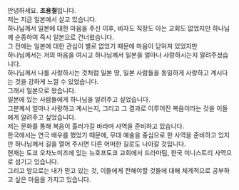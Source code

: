 안녕하세요. **조용철**입니다.  
저는 지금 일본에서 살고 있습니다.  
하나님께서 일본에 대한 마음을 주신 이후, 비자도 직장도 아는 교회도 없었지만 하나님께 순종하여 즉시 일본으로 건너왔습니다.  
그 전에는 일본에 대한 관심이 별로 없었기 때문에 마음이 닫혀져 있었지만  
하나님께서는 저의 마음을 여시고 하나님께서 일본을 얼마나 사랑하시는지 알려주셨습니다.  
하나님께서 나를 사랑하시는 것처럼 일본 땅, 일본 사람들을 동일하게 사랑하고 계시다는 것을 강하게 느낄 수 있었습니다.  
그래서 일본으로 왔습니다.  
일본에 있는 사람들에게 하나님을 알려주고 싶었습니다.  
그분께서 얼마나 사랑하고 계시는지, 그리고 그 결과로 이루어진 복음이라는 것을 이들에게 알려주고 싶었습니다.  
저는 문화를 통해 복음이 흘러가길 바라며 사역을 준비하고 있습니다.  
한국에서는 연극 배우를 했었기 때문에, 무대 예술을 중심으로 한 사역을 준비하고 있지만 하나님께서 길을 열어 주시면 다른 어떠한 길로도 나아갈 것입니다.  
현재는 도쿄 오차노미즈에 있는 뉴호프도쿄 교회에서 드라마팀, 한국 미니스트리 사역으로 섬기고 있습니다.  
그리고 앞으로는 내가 믿고 있는 것, 이들에게 전해야할 것들에 대해 체계적으로 공부하고 싶은 마음을 가지고 있습니다.  

